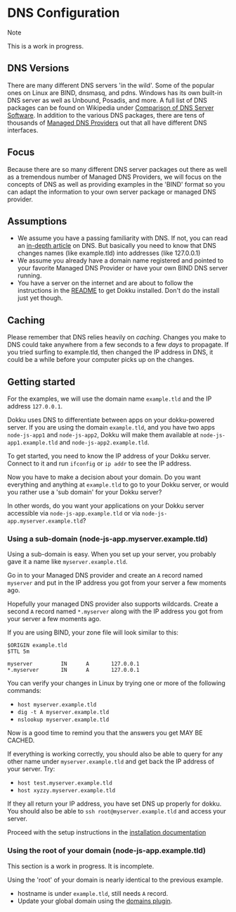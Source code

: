 # DNS Configuration

> [!NOTE]
> This is a work in progress.

## DNS Versions

There are many different DNS servers 'in the wild'.  Some of the popular ones on Linux are BIND, dnsmasq, and pdns.  Windows has its own built-in DNS server as well as Unbound, Posadis, and more.  A full list of DNS packages can be found on Wikipedia under [Comparison of DNS Server Software](http://en.wikipedia.org/wiki/Comparison_of_DNS_server_software).  In addition to the various DNS packages, there are tens of thousands of [Managed DNS Providers](http://en.wikipedia.org/wiki/List_of_managed_DNS_providers) out that all have different DNS interfaces.

## Focus

Because there are so many different DNS server packages out there as well as a tremendous number of Managed DNS Providers, we will focus on the concepts of DNS as well as providing examples in the 'BIND' format so you can adapt the information to your own server package or managed DNS provider.

## Assumptions

* We assume you have a passing familiarity with DNS.  If not, you can read an [in-depth article](http://www.diaryofaninja.com/blog/2012/03/03/devops-dns-for-developers-ndash-now-therersquos-no-excuse-not-to-know) on DNS.  But basically you need to know that DNS changes names (like example.tld) into addresses (like 127.0.0.1)
* We assume you already have a domain name registered and pointed to your favorite Managed DNS Provider or have your own BIND DNS server running.
* You have a server on the internet and are about to follow the instructions in the [README](https://github.com/dokku/dokku/blob/master/README.md) to get Dokku installed.  Don't do the install just yet though.

## Caching

Please remember that DNS relies heavily on _caching_.  Changes you make to DNS could take anywhere from a few seconds to a few _days_ to propagate.  If you tried surfing to example.tld, then changed the IP address in DNS, it could be a while before your computer picks up on the changes.

## Getting started

For the examples, we will use the domain name `example.tld` and the IP address `127.0.0.1`.

Dokku uses DNS to differentiate between apps on your dokku-powered server.  If you are using the domain `example.tld`, and you have two apps `node-js-app1` and `node-js-app2`, Dokku will make them available at `node-js-app1.example.tld` and `node-js-app2.example.tld`.

To get started, you need to know the IP address of your Dokku server.  Connect to it and run `ifconfig` or `ip addr` to see the IP address.

Now you have to make a decision about your domain.  Do you want everything and anything at `example.tld` to go to your Dokku server, or would you rather use a 'sub domain' for your Dokku server?

In other words, do you want your applications on your Dokku server accessible via `node-js-app.example.tld` or via `node-js-app.myserver.example.tld`?

### Using a sub-domain (node-js-app.myserver.example.tld)

Using a sub-domain is easy.  When you set up your server, you probably gave it a name like `myserver.example.tld`.

Go in to your Managed DNS provider and create an `A` record named `myserver` and put in the IP address you got from your server a few moments ago.

Hopefully your managed DNS provider also supports wildcards.  Create a second `A` record named `*.myserver` along with the IP address you got from your server a few moments ago.

If you are using BIND, your zone file will look similar to this:

```
$ORIGIN example.tld
$TTL 5m

myserver         IN      A       127.0.0.1
*.myserver       IN      A       127.0.0.1
```

You can verify your changes in Linux by trying one or more of the following commands:

* `host myserver.example.tld`
* `dig -t A myserver.example.tld`
* `nslookup myserver.example.tld`

Now is a good time to remind you that the answers you get MAY BE CACHED.

If everything is working correctly, you should also be able to query for any other name under `myserver.example.tld` and get back the IP address of your server.  Try:

* `host test.myserver.example.tld`
* `host xyzzy.myserver.example.tld`

If they all return your IP address, you have set DNS up properly for dokku.  You should also be able to `ssh root@myserver.example.tld` and access your server.

Proceed with the setup instructions in the [installation documentation](/docs/getting-started/installation/index.md)

### Using the root of your domain (node-js-app.example.tld)

This section is a work in progress.  It is incomplete.

Using the 'root' of your domain is nearly identical to the previous example.

* hostname is under `example.tld`, still needs `A` record.
* Update your global domain using the [domains plugin](/docs/configuration/domains.md).

